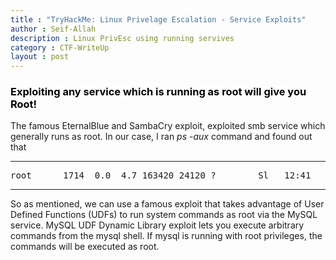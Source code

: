 ```yaml
---
title : "TryHackMe: Linux Privelage Escalation - Service Exploits"
author : Seif-Allah
description : Linux PrivEsc using running servives
category : CTF-WriteUp
layout : post
---
```



### <mark style='background-color:white'>Exploiting any service which is running as root will give you Root!</mark>

The famous EternalBlue and SambaCry exploit, exploited smb service which generally runs as root.
In our case, I ran *ps -aux* command and found out that 
- - -
<pre>
root      1714  0.0  4.7 163420 24120 ?        Sl   12:41   0:00 /usr/sbin/mysqld --basedir=/usr --datadir=/var/lib/mysql --user=root --pid-file=/var/run/mysqld/mysql
</pre>
- - -
So as mentioned, we can use a famous exploit that takes advantage of User Defined Functions (UDFs) to run system commands as root via the MySQL service.
MySQL UDF Dynamic Library exploit lets you execute arbitrary commands from the mysql shell. If mysql is running with root privileges, the commands will be executed as root. 
